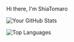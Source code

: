 Hi there, I'm ShiaTomaro

![Your GitHub Stats](https://github-readme-stats.vercel.app/api?username=shiatomaro&show_icons=true&theme=jolly)


![Top Languages](https://github-readme-stats.vercel.app/api/top-langs/?username=shiatomaro&layout=compact&theme=jolly&cache_seconds=3600)



<!---
MsTriile/MsTriile is a ✨ special ✨ repository because its `README.md` (this file) appears on your GitHub profile.
You can click the Preview link to take a look at your changes.
--->
